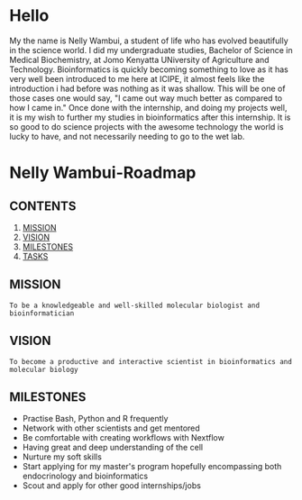 # Hello

My the name is Nelly Wambui, a student of life who has evolved beautifully in the science world.
I did my undergraduate studies, Bachelor of Science in Medical Biochemistry, at Jomo Kenyatta UNiversity of Agriculture and Technology.
Bioinformatics is quickly becoming something to love as it has very well been introduced to me here at ICIPE, it almost feels like the
introduction i had before was nothing as it was shallow. This will be one of those cases one would say, "I came out way much better as 
compared to how I came in."
Once done with the internship, and doing my projects well, it is my wish to further my studies in bioinformatics after this internship.
It is so good to do science projects with the awesome technology the world is lucky to have, and not necessarily needing to go to the wet lab.


# Nelly Wambui-Roadmap

## CONTENTS
1. [MISSION](https://github.com/Nelly-Wambui/Nelly-Roadmap/blob/main/README.md#mission)
2. [VISION](https://github.com/Nelly-Wambui/Nelly-Roadmap/blob/main/README.md#vision)
3. [MILESTONES](https://github.com/Nelly-Wambui/Nelly-Roadmap/blob/main/README.md#milestones)
4. [TASKS](https://github.com/Nelly-Wambui/Nelly-Roadmap/blob/main/README.md#tasks)

## MISSION

```
To be a knowledgeable and well-skilled molecular biologist and bioinformatician
```

## VISION

```
To become a productive and interactive scientist in bioinformatics and molecular biology
```

## MILESTONES

* Practise Bash, Python and R frequently
* Network with other scientists and get mentored
* Be comfortable with creating workflows with Nextflow
* Having great and deep understanding of the cell
* Nurture my soft skills 
* Start applying for my master's program hopefully encompassing both endocrinology and bioinformatics
* Scout and apply for other good internships/jobs
